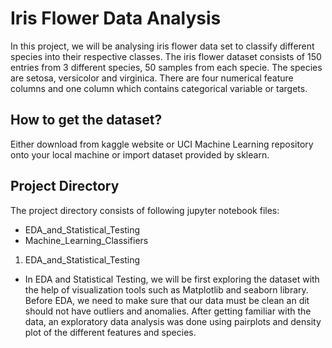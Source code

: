 # Iris Flower Data Analysis
In this project, we will be analysing iris flower data set to classify different species into their respective classes. The iris flower dataset consists of 150 entries from 3 different species, 50 samples from each specie. The species are setosa, versicolor and virginica. There are four numerical feature columns and one column which contains categorical variable or targets.

## How to get the dataset?
Either download from kaggle website or UCI Machine Learning repository onto your local machine or import dataset provided by sklearn. 

## Project Directory 
The project directory consists of following jupyter notebook files:
* EDA_and_Statistical_Testing 
* Machine_Learning_Classifiers

1. EDA_and_Statistical_Testing
* In EDA and Statistical Testing, we will be first exploring the dataset with the help of visualization tools such as Matplotlib and seaborn library. Before EDA, we need to make   sure that our data must be clean an dit should not have outliers and anomalies. After getting familiar with the data, an exploratory data analysis was done using pairplots and density plot of the different features and species. 


